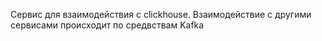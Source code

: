 Сервис для взаимодействия с clickhouse. Взаимодействие с другими сервисами происходит по средвствам Kafka